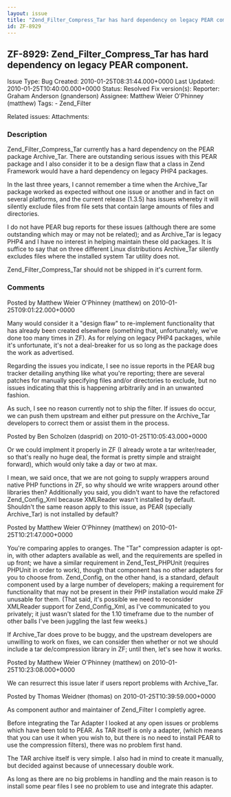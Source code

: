 ```yaml
---
layout: issue
title: "Zend_Filter_Compress_Tar has hard dependency on legacy PEAR component."
id: ZF-8929
---
```


ZF-8929: Zend\_Filter\_Compress\_Tar has hard dependency on legacy PEAR component.
----------------------------------------------------------------------------------

 Issue Type: Bug Created: 2010-01-25T08:31:44.000+0000 Last Updated: 2010-01-25T10:40:00.000+0000 Status: Resolved Fix version(s): 
 Reporter:  Graham Anderson (gnanderson)  Assignee:  Matthew Weier O'Phinney (matthew)  Tags: - Zend\_Filter
 
 Related issues: 
 Attachments: 
### Description

Zend\_Filter\_Compress\_Tar currently has a hard dependency on the PEAR package Archive\_Tar. There are outstanding serious issues with this PEAR package and I also consider it to be a design flaw that a class in Zend Framework would have a hard dependency on legacy PHP4 packages.

In the last three years, I cannot remember a time when the Archive\_Tar package worked as expected without one issue or another and in fact on several platforms, and the current release (1.3.5) has issues whereby it will silently exclude files from file sets that contain large amounts of files and directories.

I do not have PEAR bug reports for these issues (although there are some outstanding which may or may not be related); and as Archive\_Tar is legacy PHP4 and I have no interest in helping maintain these old packages. It is suffice to say that on three different Linux distributions Archive\_Tar silently excludes files where the installed system Tar utility does not.

Zend\_Filter\_Compress\_Tar should not be shipped in it's current form.

 

 

### Comments

Posted by Matthew Weier O'Phinney (matthew) on 2010-01-25T09:01:22.000+0000

Many would consider it a "design flaw" to re-implement functionality that has already been created elsewhere (something that, unfortunately, we've done too many times in ZF). As for relying on legacy PHP4 packages, while it's unfortunate, it's not a deal-breaker for us so long as the package does the work as advertised.

Regarding the issues you indicate, I see no issue reports in the PEAR bug tracker detailing anything like what you're reporting; there are several patches for manually specifying files and/or directories to exclude, but no issues indicating that this is happening arbitrarily and in an unwanted fashion.

As such, I see no reason currently not to ship the filter. If issues do occur, we can push them upstream and either put pressure on the Archive\_Tar developers to correct them or assist them in the process.

 

 

Posted by Ben Scholzen (dasprid) on 2010-01-25T10:05:43.000+0000

Or we could implment it properly in ZF (I already wrote a tar writer/reader, so that's really no huge deal, the format is pretty simple and straight forward), which would only take a day or two at max.

I mean, we said once, that we are not going to supply wrappers around native PHP functions in ZF, so why should we write wrappers around other libraries then? Additionally you said, you didn't want to have the refactored Zend\_Config\_Xml because XMLReader wasn't installed by default. Shouldn't the same reason apply to this issue, as PEAR (specially Archive\_Tar) is not installed by default?

 

 

Posted by Matthew Weier O'Phinney (matthew) on 2010-01-25T10:21:47.000+0000

You're comparing apples to oranges. The "Tar" compression adapter is opt-in, with other adapters available as well, and the requirements are spelled in up front; we have a similar requirement in Zend\_Test\_PHPUnit (requires PHPUnit in order to work), though that component has no other adapters for you to choose from. Zend\_Config, on the other hand, is a standard, default component used by a large number of developers; making a requirement for functionality that may not be present in their PHP installation would make ZF unusable for them. (That said, it's possible we need to reconsider XMLReader support for Zend\_Config\_Xml, as I've communicated to you privately; it just wasn't slated for the 1.10 timeframe due to the number of other balls I've been juggling the last few weeks.)

If Archive\_Tar does prove to be buggy, and the upstream developers are unwilling to work on fixes, we can consider then whether or not we should include a tar de/compression library in ZF; until then, let's see how it works.

 

 

Posted by Matthew Weier O'Phinney (matthew) on 2010-01-25T10:23:08.000+0000

We can resurrect this issue later if users report problems with Archive\_Tar.

 

 

Posted by Thomas Weidner (thomas) on 2010-01-25T10:39:59.000+0000

As component author and maintainer of Zend\_Filter I completly agree.

Before integrating the Tar Adapter I looked at any open issues or problems which have been told to PEAR. As TAR itself is only a adapter, (which means that you can use it when you wish to, but there is no need to install PEAR to use the compression filters), there was no problem first hand.

The TAR archive itself is very simple. I also had in mind to create it manually, but decided against because of unnecessary double work.

As long as there are no big problems in handling and the main reason is to install some pear files I see no problem to use and integrate this adapter.

 

 